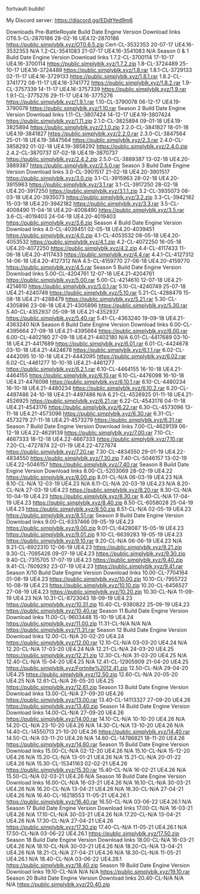 fortvault builds!

My Discord server: https://discord.gg/EDdtYed9m6

Downloads
Pre-BattleRoyale
Build	Date	Engine Version	Download links
OT6.5-CL-2870186	28-02-16	UE4.12-2870186	https://public.simplyblk.xyz/OT0.6.5.zip
Cert-CL-3532353	20-07-17	UE4.16-3532353	N/A
1.2-CL-3541083	21-07-17	UE4.16-3541083	N/A
Season 0 & 1
Build	Date	Engine Version	Download links
1.7.2-CL-3700114	17-10-17	UE4.16-3700114	https://public.simplyblk.xyz/1.7.2.zip
1.8-CL-3724489	25-10-17	UE4.16-3724489	https://public.simplyblk.xyz/1.8.rar
1.8.1-CL-3729133	02-11-17	UE4.16-3729133	https://public.simplyblk.xyz/1.8.1.rar
1.8.2-CL-3741772	08-11-17	UE4.16-3741772	https://public.simplyblk.xyz/1.8.2.rar
1.9-CL-3757339	14-11-17	UE4.16-3757339	https://public.simplyblk.xyz/1.9.rar
1.9.1-CL-3775276	29-11-17	UE4.16-3775276	https://public.simplyblk.xyz/1.9.1.rar
1.10-CL-3790078	06-12-17	UE4.19-3790078	https://public.simplyblk.xyz/1.10.rar
Season 2
Build	Date	Engine Version	Download links
1.11-CL-3807424	14-12-17	UE4.19-3807424	https://public.simplyblk.xyz/1.11.zip
2.1.0-CL-3825894	09-01-18	UE4.19-3825894	https://public.simplyblk.xyz/2.1.0.zip
2.2.0-CL-3841827	18-01-18	UE4.19-3841827	https://public.simplyblk.xyz/2.2.0.rar
2.3.0-CL-3847564	25-01-18	UE4.19-3847564	https://public.simplyblk.xyz/2.3.rar
2.4.0-CL-3858292	01-02-18	UE4.19-3858292	https://public.simplyblk.xyz/2.4.0.zip
2.4.2-CL-3870737	07-02-18	UE4.19-3870737	https://public.simplyblk.xyz/2.4.2.zip
2.5.0-CL-3889387	13-02-18	UE4.20-3889387	https://public.simplyblk.xyz/2.5.0.rar
Season 3
Build	Date	Engine Version	Download links
3.0-CL-3901517	21-02-18	UE4.20-3901517	https://public.simplyblk.xyz/3.0.zip
3.1-CL-3915963	28-02-18	UE4.20-3915963	https://public.simplyblk.xyz/3.1.rar
3.1-CL-3917250	28-02-18	UE4.20-3917250	https://public.simplyblk.xyz/3.1.1.zip
3.2-CL-3935073	08-03-18	UE4.20-3935073	https://public.simplyblk.xyz/3.2.zip
3.3-CL-3942182	15-03-18	UE4.20-3942182	https://public.simplyblk.xyz/3.3.rar
3.5-CL-4008490	11-04-18	UE4.20-4008490	https://public.simplyblk.xyz/3.5.rar
3.6-CL-4019403	24-04-18	UE4.20-4019403	https://public.simplyblk.xyz/3.6.zip
Season 4
Build	Date	Engine Version	Download links
4.0-CL-4039451	02-05-18	UE4.20-4039451	https://public.simplyblk.xyz/4.0.zip
4.1-CL-4053532	08-05-18	UE4.20-4053532	https://public.simplyblk.xyz/4.1.zip
4.2-CL-4072250	16-05-18	UE4.20-4072250	https://public.simplyblk.xyz/4.2.zip
4.4-CL-4117433	11-06-18	UE4.20-4117433	https://public.simplyblk.xyz/4.4.rar
4.4.1-CL-4127312	14-06-18	UE4.20-4127312	N/A
4.5-CL-4159770	27-06-18	UE4.20-4159770	https://public.simplyblk.xyz/4.5.rar
Season 5
Build	Date	Engine Version	Download links
5.00-CL-4204761	12-07-18	UE4.21-4204761	https://public.simplyblk.xyz/5.00.rar
5.00-CL-4214610	12-07-18	UE4.21-4214610	https://public.simplyblk.xyz/5.0.1.rar
5.10-CL-4240749	25-07-18	UE4.21-4240749	https://public.simplyblk.xyz/5.10.rar
5.21-CL-4288479	15-08-18	UE4.21-4288479	https://public.simplyblk.xyz/5.21.rar
5.30-CL-4305896	23-08-18	UE4.21-4305896	https://public.simplyblk.xyz/5.30.rar
5.40-CL-4352937	05-09-18	UE4.21-4352937	https://public.simplyblk.xyz/5.40.rar
5.41-CL-4363240	19-09-18	UE4.21-4363240	N/A
Season 6
Build	Date	Engine Version	Download links
6.00-CL-4395664	27-09-18	UE4.21-4395664	https://public.simplyblk.xyz/6.00.rar
6.00-CL-4402180	27-09-18	UE4.21-4402180	N/A
6.01-CL-4417689	03-10-18	UE4.21-4417689	https://public.simplyblk.xyz/6.01.rar
6.01-CL-4424678	03-10-18	UE4.21-4424678	https://public.simplyblk.xyz/6.1.1.rar
6.02-CL-4442095	10-10-18	UE4.21-4442095	https://public.simplyblk.xyz/6.02.rar
6.02-CL-4461277	10-10-18	UE4.21-4461277	https://public.simplyblk.xyz/6.2.1.rar
6.10-CL-4464155	16-10-18	UE4.21-4464155	https://public.simplyblk.xyz/6.10.rar
6.10-CL-4476098	16-10-18	UE4.21-4476098	https://public.simplyblk.xyz/6.10.1.rar
6.10-CL-4480234	16-10-18	UE4.21-4480234	https://public.simplyblk.xyz/6.10.2.rar
6.20-CL-4497486	24-10-18	UE4.21-4497486	N/A
6.21-CL-4526925	01-11-18	UE4.21-4526925	https://public.simplyblk.xyz/6.21.rar
6.22-CL-4543176	04-11-18	UE4.21-4543176	https://public.simplyblk.xyz/6.22.rar
6.30-CL-4573096	13-11-18	UE4.21-4573096	https://public.simplyblk.xyz/6.30.rar
6.31-CL-4573279	27-11-18	UE4.21-4573279	https://public.simplyblk.xyz/6.31.rar
Season 7
Build	Date	Engine Version	Download links
7.00-CL-4629139	06-12-18	UE4.22-4629139	https://public.simplyblk.xyz/7.00.rar
7.10-CL-4667333	18-12-18	UE4.22-4667333	https://public.simplyblk.xyz/7.10.rar
7.20-CL-4727874	22-01-19	UE4.22-4727874	https://public.simplyblk.xyz/7.20.rar
7.30-CL-4834550	29-01-19	UE4.22-4834550	https://public.simplyblk.xyz/7.30.zip
7.40-CL-5046157	13-02-19	UE4.22-5046157	https://public.simplyblk.xyz/7.40.rar
Season 8
Build	Date	Engine Version	Download links
8.00-CL-5203069	28-02-19	UE4.22	https://public.simplyblk.xyz/8.00.zip
8.01-CL-N/A	06-03-19	UE4.23	N/A
8.10-CL-N/A	12-03-19	UE4.23	N/A
8.11-CL-N/A	20-03-19	UE4.23	N/A
8.20-CL-N/A	27-03-19	UE4.23	https://public.simplyblk.xyz/8.20.rar
8.30-CL-N/A	10-04-19	UE4.23	https://public.simplyblk.xyz/8.30.rar
8.40-CL-N/A	17-04-19	UE4.23	https://public.simplyblk.xyz/8.40.zip
8.50-CL-6058028	25-04-19	UE4.23	https://public.simplyblk.xyz/8.50.zip
8.51-CL-N/A	02-05-19	UE4.23	https://public.simplyblk.xyz/8.51.rar
Season 9
Build	Date	Engine Version	Download links
9.00-CL-6337466	09-05-19	UE4.23	https://public.simplyblk.xyz/9.00.zip
9.01-CL-6428087	15-05-19	UE4.23	https://public.simplyblk.xyz/9.01.zip
9.10-CL-6639283	19-05-19	UE4.23	https://public.simplyblk.xyz/9.10.rar
9.20-CL-N/A	06-06-19	UE4.23	N/A
9.21-CL-6922310	12-06-19	UE4.23	https://public.simplyblk.xyz/9.21.zip
9.30-CL-7095426	09-07-19	UE4.23	https://public.simplyblk.xyz/9.30.zip
9.40-CL-7315705	17-07-19	UE4.23	https://public.simplyblk.xyz/9.40.zip
9.41-CL-7609292	23-07-19	UE4.23	https://public.simplyblk.xyz/9.41.rar
Season X/10
Build	Date	Engine Version	Download links
10.00-CL-7704164	01-08-19	UE4.23	https://public.simplyblk.xyz/10.00.zip
10.10-CL-7955722	10-08-19	UE4.23	https://public.simplyblk.xyz/10.10.zip
10.20-CL-8456527	27-08-19	UE4.23	https://public.simplyblk.xyz/10.20.zip
10.30-CL-N/A	11-09-19	UE4.23	N/A
10.31-CL-8723043	18-09-19	UE4.23	https://public.simplyblk.xyz/10.31.zip
10.40-CL-9380822	25-09-19	UE4.23	https://public.simplyblk.xyz/10.40.rar
Season 11
Build	Date	Engine Version	Download links
11.00-CL-9603448	15-10-19	UE4.24	https://public.simplyblk.xyz/11.00.zip
11.31-CL-N/A	N/A	N/A	https://public.simplyblk.xyz/11.31.rar
Season 12
Build	Date	Engine Version	Download links
12.00-CL-N/A	20-02-20	UE4.24	https://public.simplyblk.xyz/12.00.rar
12.10-CL-N/A	03-03-20	UE4.24	N/A
12.20-CL-N/A	17-03-20	UE4.24	N/A
12.21-CL-N/A	24-03-20	UE4.25	https://public.simplyblk.xyz/12.21.zip
12.30-CL-N/A	31-03-20	UE4.25	N/A
12.40-CL-N/A	15-04-20	UE4.25	N/A
12.41-CL-12905909	21-04-20	UE4.25	https://public.simplyblk.xyz/Fortnite%2012.41.zip
12.50-CL-N/A	29-04-20	UE4.25	https://public.simplyblk.xyz/12.50.zip
12.60-CL-N/A	20-05-20	UE4.25	N/A
12.61-CL-N/A	26-05-20	UE4.25	https://public.simplyblk.xyz/12.61.zip
Season 13
Build	Date	Engine Version	Download links
13.00-CL-N/A	27-09-20	UE4.26	https://public.simplyblk.xyz/13.00.rar
13.40-CL-14113327	27-09-20	UE4.26	https://public.simplyblk.xyz/13.40.zip
Season 14
Build	Date	Engine Version	Download links
14.00-CL-N/A	27-09-20	UE4.26	https://public.simplyblk.xyz/14.00.rar
14.10-CL-N/A	10-10-20	UE4.26	N/A
14.20-CL-N/A	23-10-20	UE4.26	N/A
14.30-CL-N/A	13-10-20	UE4.26	N/A
14.40-CL-14550713	21-10-20	UE4.26	https://public.simplyblk.xyz/14.40.rar
14.50-CL-N/A	03-11-20	UE4.26	N/A
14.60-CL-14786821	18-11-20	UE4.26	https://public.simplyblk.xyz/14.60.rar
Season 15
Build	Date	Engine Version	Download links
15.00-CL-N/A	02-12-20	UE4.26	N/A
15.10-CL-N/A	15-12-20	UE4.26	N/A
15.20-CL-N/A	13-01-21	UE4.26	N/A
15.21-CL-N/A	20-01-22	UE4.26	N/A
15.30-CL-15341163	02-02-21	UE4.26	https://public.simplyblk.xyz/15.30.rar
15.40-CL-N/A	16-02-21	UE4.26	N/A
15.50-CL-N/A	02-03-21	UE4.26	N/A
Season 16
Build	Date	Engine Version	Download links
16.00-CL-N/A	16-03-21	UE4.26	N/A
16.10-CL-N/A	30-03-21	UE4.26	N/A
16.20-CL-N/A	13-04-21	UE4.26	N/A
16.30-CL-N/A	27-04-21	UE4.26	N/A
16.40-CL-16218553	11-05-21	UE4.26.1	https://public.simplyblk.xyz/16.40.rar
16.50-CL-N/A	03-06-22	UE4.26.1	N/A
Season 17
Build	Date	Engine Version	Download links
17.00-CL-N/A	16-03-21	UE4.26	N/A
17.10-CL-N/A	30-03-21	UE4.26	N/A
17.20-CL-N/A	13-04-21	UE4.26	N/A
17.30-CL-N/A	27-04-21	UE4.26	https://public.simplyblk.xyz/17.30.zip
17.40-CL-N/A	11-05-21	UE4.26.1	N/A
17.50-CL-N/A	03-06-22	UE4.26.1	https://public.simplyblk.xyz/17.50.zip
Season 18
Build	Date	Engine Version	Download links
18.00-CL-N/A	16-03-21	UE4.26	N/A
18.10-CL-N/A	30-03-21	UE4.26	N/A
18.20-CL-N/A	13-04-21	UE4.26	N/A
18.21-CL-N/A	27-04-21	UE4.26	N/A
18.30-CL-N/A	11-05-21	UE4.26.1	N/A
18.40-CL-N/A	03-06-22	UE4.26.1	https://public.simplyblk.xyz/18.40.zip
Season 19
Build	Date	Engine Version	Download links
19.10-CL-N/A	N/A	N/A	https://public.simplyblk.xyz/19.10.rar
Season 20
Build	Date	Engine Version	Download links
20.40-CL-N/A	N/A	N/A	https://public.simplyblk.xyz/20.40.zip
